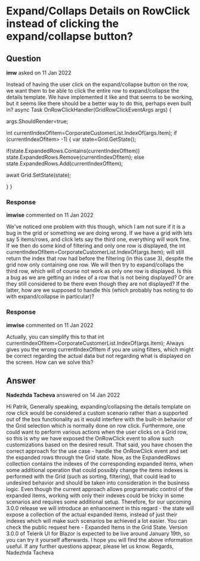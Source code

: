 # Expand/Collaps Details on RowClick instead of clicking the expand/collapse button?

## Question

**imw** asked on 11 Jan 2022

Instead of having the user click on the expand/collapse button on the row, we want them to be able to click the entire row to expand/collapse the details template. We have implemented it like and that seems to be working, but it seems like there should be a better way to do this, perhaps even built in? async Task OnRowClickHandler(GridRowClickEventArgs args)
{

args.ShouldRender=true;

int currentIndexOfItem=CorporateCustomerList.IndexOf(args.Item);
if (currentIndexOfItem> -1)
{
var state=Grid.GetState();

if(state.ExpandedRows.Contains(currentIndexOfItem))
state.ExpandedRows.Remove(currentIndexOfItem);
else
state.ExpandedRows.Add(currentIndexOfItem);

await Grid.SetState(state);


}
}

### Response

**imwise** commented on 11 Jan 2022

We've noticed one problem with this though, which I am not sure if it is a bug in the grid or something we are doing wrong. If we have a grid with lets say 5 items/rows, and click lets say the third one, everything will work fine. If we then do some kind of filtering and only one row is displayed, the int currentIndexOfItem=CorporateCustomerList.IndexOf(args.Item); will still return the index that row had before the filtering (in this case 3), despite the grid now only containing one row. We will then try to expand/collaps the third row, which will of course not work as only one row is displayed. Is this a bug as we are getting an index of a row that is not being displayed? Or are they still considered to be there even though they are not displayed? If the latter, how are we supposed to handle this (which probably has noting to do with expand/collapse in particular)?

### Response

**imwise** commented on 11 Jan 2022

Actually, you can simplify this to that int currentIndexOfItem=CorporateCustomerList.IndexOf(args.Item); Always gives you the wrong currentIndexOfItem if you are using filters, which might be correct regarding the actual data but not regarding what is displayed on the screen. How can we solve this?

## Answer

**Nadezhda Tacheva** answered on 14 Jan 2022

Hi Patrik, Generally speaking, expanding/collapsing the details template on row click would be considered a custom scenario rather than a supported out of the box functionality as it would interfere with the built-in behavior of the Grid selection which is normally done on row click. Furthermore, one could want to perform various actions when the user clicks on a Grid row, so this is why we have exposed the OnRowClick event to allow such customizations based on the desired result. That said, you have chosen the correct approach for the use case - handle the OnRowClick event and set the expanded rows through the Grid state. Now, as the ExpandedRows collection contains the indexes of the corresponding expanded items, when some additional operation that could possibly change the items indexes is performed with the Grid (such as sorting, filtering), that could lead to undesired behavior and should be taken into consideration in the business logic. Even though the current approach allows programmatic control of the expanded items, working with only their indexes could be tricky in some scenarios and requires some additional setup. Therefore, for our upcoming 3.0.0 release we will introduce an enhancement in this regard - the state will expose a collection of the actual expanded items, instead of just their indexes which will make such scenarios be achieved a lot easier. You can check the public request here - Expanded Items in the Grid State. Version 3.0.0 of Telerik UI for Blazor is expected to be live around January 19th, so you can try it yourself afterwards. I hope you will find the above information useful. If any further questions appear, please let us know. Regards, Nadezhda Tacheva
